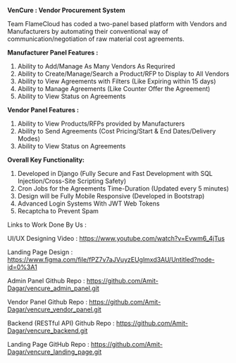 **VenCure : Vendor Procurement System**

Team FlameCloud has coded a two-panel based platform with Vendors and Manufacturers
by automating their conventional way of communication/negotiation of raw material cost agreements.

**Manufacturer Panel Features :**

1. Ability to Add/Manage As Many Vendors As Requrired
2. Ability to Create/Manage/Search a Product/RFP to Display to All Vendors
3. Ability to View Agreements with Filters (Like Expiring within 15 days)
4. Ability to Manage Agreements (Like Counter Offer the Agreement)
5. Ability to View Status on Agreements

**Vendor Panel Features :**

1. Ability to View Products/RFPs provided by Manufacturers
2. Ability to Send Agreements (Cost Pricing/Start & End Dates/Delivery Modes)
3. Ability to View Status on Agreements

**Overall Key Functionality:**

1. Developed in Django (Fully Secure and Fast Development with SQL Injection/Cross-Site Scripting Safety)
2. Cron Jobs for the Agreements Time-Duration (Updated every 5 minutes)
3. Design will be Fully Mobile Responsive (Developed in Bootstrap)
4. Advanced Login Systems With JWT Web Tokens
5. Recaptcha to Prevent Spam

Links to Work Done By Us : 

UI/UX Designing Video : https://www.youtube.com/watch?v=Evwm6_4jTus

Landing Page Design : https://www.figma.com/file/fPZ7v7aJVuyzEUglmxd3AU/Untitled?node-id=0%3A1

Admin Panel Github Repo : https://github.com/Amit-Dagar/vencure_admin_panel.git

Vendor Panel Github Repo : https://github.com/Amit-Dagar/vencure_vendor_panel.git

Backend (RESTful API) Github Repo : https://github.com/Amit-Dagar/vencure_backend.git

Landing Page GitHub Repo : https://github.com/Amit-Dagar/vencure_landing_page.git
